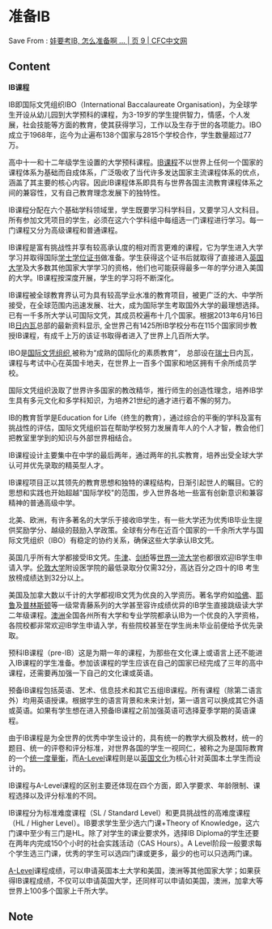 # 准备IB
Save From : [娃要考IB, 怎么准备啊 ... | 页 9 | CFC中文网](https://bbs.comefromchina.com/threads/1598217/page-9) 

## Content
**IB课程**  
  
IB即国际文凭组织IBO（International Baccalaureate Organisation)，为全球学生开设从幼儿园到大学预科的课程，为3-19岁的学生提供智力，情感，个人发展，社会技能等方面的教育，使其获得学习，工作以及生存于世的各项能力。IBO成立于1968年，迄今为止遍布138个国家与2815个学校合作，学生数量超过77万。  
  
高中十一和十二年级学生设置的大学预科课程。[IB课程](https://baike.baidu.com/item/IB%E8%AF%BE%E7%A8%8B)不以世界上任何一个国家的课程体系为基础而自成体系，广泛吸收了当代许多发达国家主流课程体系的优点，涵盖了其主要的核心内容。因此IB课程体系即具有与世界各国主流教育课程体系之间的兼容性，又有自己教育理念发展下的独特性。  
  
IB课程分配在六个基础学科领域里，学生既要学习科学科目，又要学习人文科目。所有参加文凭项目的学生，必须在这六个学科组中每组选一门课程进行学习。每一门课程又分为高级课程和普通课程。  
  
IB课程是富有挑战性并享有较高承认度的相对而言更难的课程，它为学生进入大学学习并取得国际[学士学位证书](https://baike.baidu.com/item/%E5%AD%A6%E5%A3%AB%E5%AD%A6%E4%BD%8D%E8%AF%81%E4%B9%A6)做准备。学生获得这个证书后就取得了直接进入[英国大学](https://baike.baidu.com/item/%E8%8B%B1%E5%9B%BD%E5%A4%A7%E5%AD%A6)及大多数其他国家大学学习的资格，他们也可能获得最多一年的学分进入美国的大学。IB课程按深度开展，学生的学习将不断深化。  
  
IB课程被全球教育界认可为具有较高学业水准的教育项目，被更广泛的大、中学所接受，在全球范围内迅速发展、壮大，成为国际学生考取国外大学的最理想选择。已有一千多所大学认可国际文凭，其成员校遍布十几个国家。根据2013年6月16日IB[日内瓦](https://baike.baidu.com/item/%E6%97%A5%E5%86%85%E7%93%A6)总部的最新资料显示, 全世界己有1425所IB学校分布在115个国家同步教授IB课程，有成千上万的该证书取得者进入了世界上几百所大学。  
  
IBO是[国际文凭组织](https://baike.baidu.com/item/%E5%9B%BD%E9%99%85%E6%96%87%E5%87%AD%E7%BB%84%E7%BB%87),被称为“成熟的国际化的素质教育”， 总部设在[瑞士](https://baike.baidu.com/item/%E7%91%9E%E5%A3%AB)日内瓦，课程与考试中心在英国卡地夫，在世界上一百多个国家和地区拥有千余所成员学校。  
  
国际文凭组织汲取了世界许多国家的教改精华，推行师生的创造性理念，培养IB学生具有多元文化和多学科知识，为培养21世纪的通才进行着不懈的努力。  
  
IB的教育哲学是Education for Life（终生的教育），通过综合的平衡的学科及富有挑战性的评估，国际文凭组织旨在帮助学校努力发展青年人的个人才智，教会他们把教室里学到的知识与外部世界相结合。  
  
IB课程设计主要集中在中学的最后两年，通过两年的扎实教育，培养出受全球大学认可并优先录取的精英型人才。  
  
IB课程项目正以其领先的教育思想和独特的课程结构，日渐引起世人的瞩目。它的思想和实践也开始超越"国际学校"的范围，步入世界各地一些富有创新意识和兼容精神的普通高级中学。  
  
北美、欧洲，有许多著名的大学乐于接收IB学生，有一些大学还为优秀IB毕业生提供奖励学分、越级的鼓励入学政策。全球有分布在近百个国家的一千余所大学与国际文凭组织（IBO）有稳定的协约关系，确保这些大学承认IB文凭。  
  
英国几乎所有大学都接受IB文凭。[牛津](https://baike.baidu.com/item/%E7%89%9B%E6%B4%A5)、[剑桥](https://baike.baidu.com/item/%E5%89%91%E6%A1%A5)等[世界一流大学](https://baike.baidu.com/item/%E4%B8%96%E7%95%8C%E4%B8%80%E6%B5%81%E5%A4%A7%E5%AD%A6)也都很欢迎IB学生申请入学。[伦敦大学](https://baike.baidu.com/item/%E4%BC%A6%E6%95%A6%E5%A4%A7%E5%AD%A6)附设医学院的最低录取分仅需32分，高达百分之四十的IB 考生放榜成绩达到32分以上。  
  
美国及加拿大数以千计的大学都视IB文凭为优良的入学资历。著名学府如[哈佛](https://baike.baidu.com/item/%E5%93%88%E4%BD%9B)、[耶鲁](https://baike.baidu.com/item/%E8%80%B6%E9%B2%81)及[普林斯顿](https://baike.baidu.com/item/%E6%99%AE%E6%9E%97%E6%96%AF%E9%A1%BF)等一级常青藤系列的大学甚至容许成绩优异的IB学生直接跳级读大学二年级课程。[澳洲](https://baike.baidu.com/item/%E6%BE%B3%E6%B4%B2)全国各州所有大学和专业学院都承认IB为一个优良的入学资格，各院校都非常欢迎IB学生申请入学，有些院校甚至在学生尚未毕业前便给予优先录取。  
  
预科IB课程（pre-IB）这是为期一年的课程，为那些在文化课上或语言上还不能进入IB课程的学生准备。参加该课程的学生应该在自己的国家已经完成了三年的高中课程，还需要再加强一下自己的文化课或英语。  
  
预备IB课程包括英语、艺术、信息技术和其它五组IB课程。所有课程（除第二语言外）均用英语授课。根据学生的语言背景和未来计划，第一语言可以换成其它外语或英语。如果有学生想在进入预备IB课程之前加强英语可选择夏季学期的英语课程。  
  
由于IB课程是为全世界的优秀中学生设计的，具有统一的教学大纲及教材，统一的题目、统一的评卷和评分标准，对世界各国的学生一视同仁，被称之为是国际教育的一个[统一度量衡](https://baike.baidu.com/item/%E7%BB%9F%E4%B8%80%E5%BA%A6%E9%87%8F%E8%A1%A1)，而[A-Level](https://baike.baidu.com/item/A-Level)课程则是以[英国文化](https://baike.baidu.com/item/%E8%8B%B1%E5%9B%BD%E6%96%87%E5%8C%96)为核心针对英国本土学生而设计的。  
  
IB课程与A-Level课程的区别主要还体现在四个方面，即入学要求、年龄限制、课程选择以及评分标准的不同。  
  
IB课程分为标准难度课程（SL / Standard Level）和更具挑战性的高难度课程（HL / Higher Level）。IB要求学生至少选六门课+Theory of Knowledge，这六门课中至少有三门是HL。除了对学生的课业要求外，选择IB Diploma的学生还要在两年内完成150个小时的社会实践活动（CAS Hours）。A Level阶段一般要求每个学生选三门课，优秀的学生可以选四门课或更多，最少的也可以只选两门课。  
  
[A-Level](https://baike.baidu.com/item/A-Level)课程成绩，可以申请英国本土大学和美国，澳洲等其他国家大学；如果获得IB课程成绩，不仅可以申请英国大学，还同样可以申请如美国，澳洲，加拿大等世界上100多个国家上千所大学。
## Note
